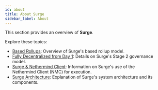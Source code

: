```yaml
---
id: about
title: About Surge
sidebar_label: About
---
```


This section provides an overview of **Surge**.

Explore these topics:

- [Based Rollups](./about/based-rollups): Overview of Surge's based rollup model.
- [Fully Decentralized from Day 1](./about/stage-2): Details on Surge's Stage 2 governance model.
- [Surge & Nethermind Client](./about/nethermind): Information on Surge's use of the Nethermind Client (NMC) for
  execution.
- [Surge Architecture](./about/architecture): Explanation of Surge's system architecture and its components.


